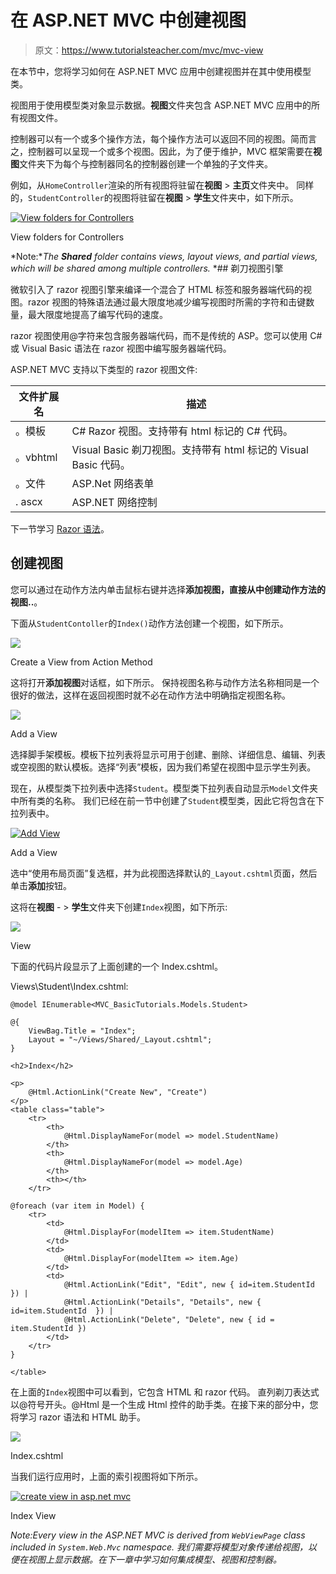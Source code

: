 # 在 ASP.NET MVC 中创建视图

> 原文：<https://www.tutorialsteacher.com/mvc/mvc-view>

在本节中，您将学习如何在 ASP.NET MVC 应用中创建视图并在其中使用模型类。

视图用于使用模型类对象显示数据。**视图**文件夹包含 ASP.NET MVC 应用中的所有视图文件。

控制器可以有一个或多个操作方法，每个操作方法可以返回不同的视图。简而言之，控制器可以呈现一个或多个视图。因此，为了便于维护，MVC 框架需要在**视图**文件夹下为每个与控制器同名的控制器创建一个单独的子文件夹。

例如，从`HomeController`渲染的所有视图将驻留在**视图** > **主页**文件夹中。 同样的，`StudentController`的视图将驻留在**视图** > **学生**文件夹中，如下所示。

[![View folders for Controllers](img/0a1a6f921298520466cdbb44fdca97a3.png)](../../Content/images/mvc/view-folder-for-controllers.png)

View folders for Controllers



*Note:**The **Shared** folder contains views, layout views, and partial views, which will be shared among multiple controllers.* *## 剃刀视图引擎

微软引入了 razor 视图引擎来编译一个混合了 HTML 标签和服务器端代码的视图。razor 视图的特殊语法通过最大限度地减少编写视图时所需的字符和击键数量，最大限度地提高了编写代码的速度。

razor 视图使用@字符来包含服务器端代码，而不是传统的 ASP。您可以使用 C# 或 Visual Basic 语法在 razor 视图中编写服务器端代码。

ASP.NET MVC 支持以下类型的 razor 视图文件:

| 文件扩展名 | 描述 |
| --- | --- |
| 。模板 | C# Razor 视图。支持带有 html 标记的 C# 代码。 |
| 。vbhtml | Visual Basic 剃刀视图。支持带有 html 标记的 Visual Basic 代码。 |
| 。文件 | ASP.Net 网络表单 |
| . ascx | ASP.NET 网络控制 |

下一节学习 [Razor 语法](/mvc/razor-syntax)。

## 创建视图

您可以通过在动作方法内单击鼠标右键并选择**添加视图，直接从中创建动作方法的视图..**。

下面从`StudentContoller`的`Index()`动作方法创建一个视图，如下所示。

[![](img/d74fa102ad0d83158b67af1a611a9f23.png)](../../Content/images/mvc/add-view-1.png)

Create a View from Action Method



这将打开**添加视图**对话框，如下所示。 保持视图名称与动作方法名称相同是一个很好的做法，这样在返回视图时就不必在动作方法中明确指定视图名称。

[![](img/f28ef16617259565e125401b7dafe25e.png)](../../Content/images/mvc/addview2.png)

Add a View



选择脚手架模板。模板下拉列表将显示可用于创建、删除、详细信息、编辑、列表或空视图的默认模板。选择“列表”模板，因为我们希望在视图中显示学生列表。

现在，从模型类下拉列表中选择`Student`。模型类下拉列表自动显示`Model`文件夹中所有类的名称。 我们已经在前一节中创建了`Student`模型类，因此它将包含在下拉列表中。

[![Add View](img/bded8928586e884be47c4dfe3fb02efb.png)](../../Content/images/mvc/addview3.png)

Add a View



选中“使用布局页面”复选框，并为此视图选择默认的`_Layout.cshtml`页面，然后单击**添加**按钮。

这将在**视图** - > **学生**文件夹下创建`Index`视图，如下所示:

[![](img/e6a2813d5341cc8842b169125e6e2060.png)](../../Content/images/mvc/addview4.png)

View



下面的代码片段显示了上面创建的一个 Index.cshtml。

Views\Student\Index.cshtml: 

```
@model IEnumerable<MVC_BasicTutorials.Models.Student>

@{
    ViewBag.Title = "Index";
    Layout = "~/Views/Shared/_Layout.cshtml";
}

<h2>Index</h2>

<p>
    @Html.ActionLink("Create New", "Create")
</p>
<table class="table">
    <tr>
        <th>
            @Html.DisplayNameFor(model => model.StudentName)
        </th>
        <th>
            @Html.DisplayNameFor(model => model.Age)
        </th>
        <th></th>
    </tr>

@foreach (var item in Model) {
    <tr>
        <td>
            @Html.DisplayFor(modelItem => item.StudentName)
        </td>
        <td>
            @Html.DisplayFor(modelItem => item.Age)
        </td>
        <td>
            @Html.ActionLink("Edit", "Edit", new { id=item.StudentId }) |
            @Html.ActionLink("Details", "Details", new { id=item.StudentId  }) |
            @Html.ActionLink("Delete", "Delete", new { id = item.StudentId })
        </td>
    </tr>
}

</table>
```

在上面的`Index`视图中可以看到，它包含 HTML 和 razor 代码。 直列剃刀表达式以@符号开头。@Html 是一个生成 Html 控件的助手类。在接下来的部分中，您将学习 razor 语法和 HTML 助手。

[![](img/db0143f925c2d32c7f7a2a26fd3a245f.png)](../../Content/images/mvc/razor-view.png)

Index.cshtml



当我们运行应用时，上面的索引视图将如下所示。

[![create view in asp.net mvc](img/a353c7ae3163145f369cc8c6ee43c275.png)](../../Content/images/mvc/index-view.png)

Index View



*Note:**Every view in the ASP.NET MVC is derived from `WebViewPage` class included in `System.Web.Mvc` namespace.* *我们需要将模型对象传递给视图，以便在视图上显示数据。在下一章中学习如何集成模型、视图和控制器。***